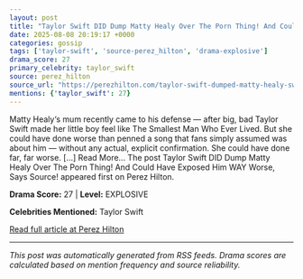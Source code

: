 ```yaml
---
layout: post
title: "Taylor Swift DID Dump Matty Healy Over The Porn Thing! And Could Have Exposed Him WAY Worse, Says Source!""
date: 2025-08-08 20:19:17 +0000
categories: gossip
tags: ['taylor-swift', 'source-perez_hilton', 'drama-explosive']
drama_score: 27
primary_celebrity: taylor_swift
source: perez_hilton
source_url: "https://perezhilton.com/taylor-swift-dumped-matty-healy-swifties-porn-controversy/""
mentions: {'taylor_swift': 27}
---
```


Matty Healy‘s mum recently came to his defense — after big, bad Taylor Swift made her little boy feel like The Smallest Man Who Ever Lived. But she could have done worse than penned a song that fans simply assumed was about him — without any actual, explicit confirmation. She could have done far, far worse. [...] Read More... The post Taylor Swift DID Dump Matty Healy Over The Porn Thing! And Could Have Exposed Him WAY Worse, Says Source! appeared first on Perez Hilton.

**Drama Score:** 27 | **Level:** EXPLOSIVE

**Celebrities Mentioned:** Taylor Swift

[Read full article at Perez Hilton](https://perezhilton.com/taylor-swift-dumped-matty-healy-swifties-porn-controversy/)

---
*This post was automatically generated from RSS feeds. Drama scores are calculated based on mention frequency and source reliability.*
